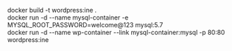 docker build -t wordpress:ine . <br>
docker run  -d --name mysql-container -e MYSQL_ROOT_PASSWORD=welcome@123 mysql:5.7<br>
docker run -d --name wp-container --link mysql-container:mysql -p 80:80 wordpress:ine
